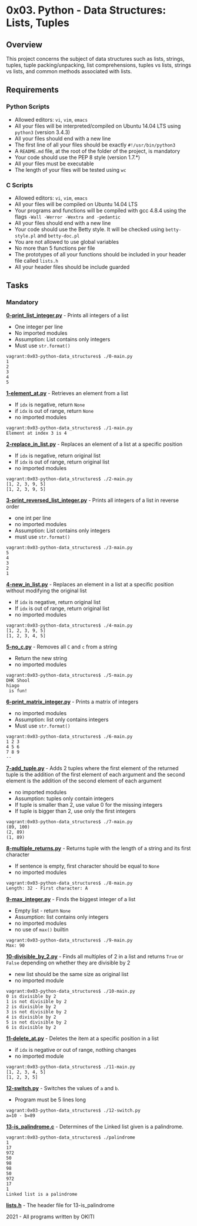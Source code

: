 # 0x03. Python - Data Structures: Lists, Tuples

## Overview
This project concerns the subject of data structures such as lists, strings, tuples, tuple packing/unpacking, list comprehensions, tuples vs lists, strings vs lists, and common methods associated with lists.

## Requirements
### Python Scripts
* Allowed editors: `vi`, `vim`, `emacs`
* All your files will be interpreted/compiled on Ubuntu 14.04 LTS using `python3` (version 3.4.3)
* All your files should end with a new line
* The first line of all your files should be exactly `#!/usr/bin/python3`
* A `README.md` file, at the root of the folder of the project, is mandatory
* Your code should use the PEP 8 style (version 1.7.*)
* All your files must be executable
* The length of your files will be tested using `wc`

### C Scripts
* Allowed editors: `vi`, `vim`, `emacs`
* All your files will be compiled on Ubuntu 14.04 LTS
* Your programs and functions will be compiled with gcc 4.8.4 using the flags `-Wall -Werror -Wextra and -pedantic`
* All your files should end with a new line
* Your code should use the Betty style. It will be checked using `betty-style.pl` and `betty-doc.pl`
* You are not allowed to use global variables
* No more than 5 functions per file
* The prototypes of all your functions should be included in your header file called `lists.h`
* All your header files should be include guarded

## Tasks
### Mandatory
**[0-print_list_integer.py](0-print_list_integer.py)** - Prints all integers of a list
* One integer per line
* No imported modules
* Assumption: List contains only integers
* Must use `str.format()`
```
vagrant:0x03-python-data_structures$ ./0-main.py
1
2
3
4
5
```

**[1-element_at.py](1-element_at.py)** - Retrieves an element from a list
* If `idx` is negative, return `None`
* if `idx` is out of range, return `None`
* no imported modules
```
vagrant:0x03-python-data_structures$ ./1-main.py
Element at index 3 is 4
```

**[2-replace_in_list.py](2-replace_in_list.py)** - Replaces an element of a list at a specific position
* If `idx` is negative, return original list
* If `idx` is out of range, return original list
* no imported modules
```
vagrant:0x03-python-data_structures$ ./2-main.py
[1, 2, 3, 9, 5]
[1, 2, 3, 9, 5]
```

**[3-print_reversed_list_integer.py](3-print_reversed_list_integer.py)** - Prints all integers of a list in reverse order
* one int per line
* no imported modules
* Assumption: List contains only integers
* must use `str.format()`
```
vagrant:0x03-python-data_structures$ ./3-main.py
5
4
3
2
1
```

**[4-new_in_list.py](4-new_in_list.py)** - Replaces an element in a list at a specific position without modifying the original list
* If `idx` is negative, return original list
* If `idx` is out of range, return original list
* no imported modules
```
vagrant:0x03-python-data_structures$ ./4-main.py
[1, 2, 3, 9, 5]
[1, 2, 3, 4, 5]
```

**[5-no_c.py](5-no_c.py)** - Removes all `C` and `c` from a string
* Return the new string
* no imported modules
```
vagrant:0x03-python-data_structures$ ./5-main.py
DHK Shool
hiago
 is fun!
 ```

 **[6-print_matrix_integer.py](6-print_matrix_integer.py)** - Prints a matrix of integers
 * no imported modules
 * Assumption: list only contains integers
 * Must use `str.format()`
 ```
 vagrant:0x03-python-data_structures$ ./6-main.py
 1 2 3
 4 5 6
 7 8 9
 --

 ```

 **[7-add_tuple.py](7-add_tuple.py)** - Adds 2 tuples where the first element of the returned tuple is the addition of the first element of each argument and the second element is the addition of the second element of each argument
 * no imported modules
 * Assumption: tuples only contain integers
 * If tuple is smaller than 2, use value 0 for the missing integers
 * If tuple is bigger than 2, use only the first integers
 ```
 vagrant:0x03-python-data_structures$ ./7-main.py
 (89, 100)
 (2, 89)
 (1, 89)
 ```

 **[8-multiple_returns.py](8-multiple_returns.py)** - Returns tuple with the length of a string and its first character
 * If sentence is empty, first character should be equal to `None`
 * no imported modules
 ```
 vagrant:0x03-python-data_structures$ ./8-main.py
 Length: 32 - First character: A
 ```

 **[9-max_integer.py](9-max_integer.py)** - Finds the biggest integer of a list
 * Empty list - return `None`
 * Assumption: list contains only integers
 * no imported modules
 * no use of `max()` builtin
 ```
 vagrant:0x03-python-data_structures$ ./9-main.py
 Max: 90
 ```

 **[10-divisible_by_2.py](10-divisible_by_2.py)** - Finds all multiples of 2 in a list and returns `True` or `False` depending on whether they are divisible by 2
 * new list should be the same size as original list
 * no imported module
 ```
 vagrant:0x03-python-data_structures$ ./10-main.py
 0 is divisible by 2
 1 is not divisible by 2
 2 is divisible by 2
 3 is not divisible by 2
 4 is divisible by 2
 5 is not divisible by 2
 6 is divisible by 2
 ```

 **[11-delete_at.py](11-delete_at.py)** - Deletes the item at a specific position in a list
 * if `idx` is negative or out of range, nothing changes
 * no imported module
 ```
 vagrant:0x03-python-data_structures$ ./11-main.py
 [1, 2, 3, 4, 5]
 [1, 2, 3, 5]
 ```

 **[12-switch.py](12-switch.py)** - Switches the values of `a` and `b`.
 * Program must be 5 lines long
 ```
 vagrant:0x03-python-data_structures$ ./12-switch.py
 a=10 - b=89
 ```

 **[13-is_palindrome.c](13-is_palindrome.c)** - Determines of the Linked list given is a palindrome.
 ```
 vagrant:0x03-python-data_structures$ ./palindrome
 1
 17
 972
 50
 98
 98
 50
 972
 17
 1
 Linked list is a palindrome
 ```

 **[lists.h](lists.h)** - The header file for 13-is_palindrome

 2021 - All programs written by OKITI
